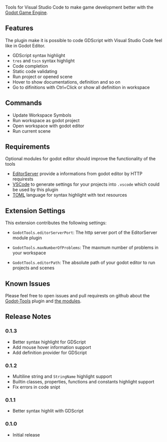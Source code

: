 Tools for Visual Studio Code to make game development better with the [Godot Game Engine](http://www.godotengine.org/).

## Features

The plugin make it is possible to code GDScript with Visual Studio Code feel like in Godot Editor.

* GDScript syntax highlight
* `tres` and `tscn` syntax highlight
* Code completion
* Static code validating
* Run project or opened scene
* Hover to show documentations, definition and so on
* Go to difinitions with Ctrl+Click or show all definition in workspace

## Commands

* Update Workspace Symbols
* Run workspace as godot project
* Open workspace with godot editor
* Run current scene


## Requirements

Optional modules for godot editor should improve the functionality of the tools 

* [EditorServer](https://github.com/GodotExplorer/editor-server/tree/master/editor_server) provide a informations from godot editor by HTTP requirests
* [VSCode](https://github.com/GodotExplorer/editor-server/tree/master/vscode_tools) to generate settings for your projects into `.vscode` which could be used by this plugin
* [TOML](https://marketplace.visualstudio.com/items?itemName=be5invis.toml) language for syntax highlight with text resources

## Extension Settings

This extension contributes the following settings:

* `GodotTools.editorServerPort`: The http server port of the EditorServer module plugin 


* `GodotTools.maxNumberOfProblems`: The maxmum number of problems in your workspace 

*  `GodotTools.editorPath`: The absolute path of your godot editor to run projects and scenes

## Known Issues

Please feel free to open issues and pull requirests on github about the [Godot-Tools](https://github.com/GodotExplorer/godot-tools) plugin and [the modules](https://github.com/GodotExplorer/editor-server). 

## Release Notes

### 0.1.3

* Better syntax highlight for GDScript
* Add mouse hover information support
* Add definition provider for GDScript

### 0.1.2
* Multiline string and `StringName` highlight support
* Builtin classes, properties, functions and constants highlight support
* Fix errors in code snipt

### 0.1.1
* Better syntax highlit with GDScript

### 0.1.0
* Initial release